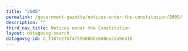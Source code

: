 ```yaml
---
title: "2005"
permalink: /government-gazette/notices-under-the-constitution/2005/
description: ""
third_nav_title: Notices under the Constitution
layout: datagovsg-search
datagovsg-id: d_f187e275f4f59b60b5e608ea2da9e418
---
```

